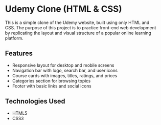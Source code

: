 # Udemy Clone (HTML & CSS)

This is a simple clone of the Udemy website, built using only HTML and CSS. The purpose of this project is to practice front-end web development by replicating the layout and visual structure of a popular online learning platform.

## Features

- Responsive layout for desktop and mobile screens
- Navigation bar with logo, search bar, and user icons
- Course cards with images, titles, ratings, and prices
- Categories section for browsing topics
- Footer with basic links and social icons

## Technologies Used

- HTML5
- CSS3 

